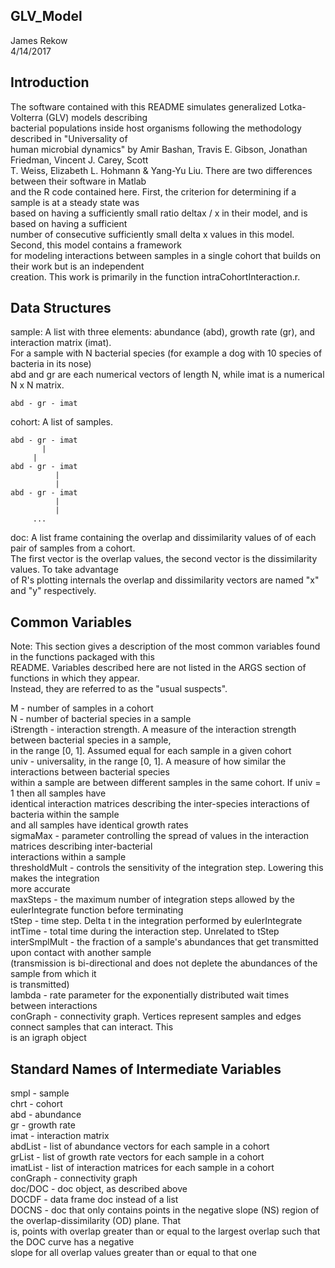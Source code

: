 ## GLV_Model ##  
  
James Rekow  
4/14/2017  
  
## Introduction ##  
  
The software contained with this README simulates generalized Lotka-Volterra (GLV) models describing  
bacterial populations inside host organisms following the methodology described in "Universality of  
human microbial dynamics" by Amir Bashan, Travis E. Gibson, Jonathan Friedman, Vincent J. Carey, Scott  
T. Weiss, Elizabeth L. Hohmann & Yang-Yu Liu. There are two differences between their software in Matlab  
and the R code contained here. First, the criterion for determining if a sample is at a steady state was  
based on having a sufficiently small ratio deltax / x in their model, and is based on having a sufficient  
number of consecutive sufficiently small delta x values in this model. Second, this model contains a framework  
for modeling interactions between samples in a single cohort that builds on their work but is an independent  
creation. This work is primarily in the function intraCohortInteraction.r.  
  
## Data Structures ##  
  
sample: A list with three elements: abundance (abd), growth rate (gr), and interaction matrix (imat).  
        For a sample with N bacterial species (for example a dog with 10 species of bacteria in its nose)  
        abd and gr are each numerical vectors of length N, while imat is a numerical N x N matrix.  
  
	abd - gr - imat  
  
cohort: A list of samples.  
  
	abd - gr - imat  
      	   |  
         |  
	abd - gr - imat  
              |   
              |  
	abd - gr - imat   
              |  
              |
      	 ...  
  
doc: A list frame containing the overlap and dissimilarity values of of each pair of samples from a cohort.  
     The first vector is the overlap values, the second vector is the dissimilarity values. To take advantage  
     of R's plotting internals the overlap and dissimilarity vectors are named "x" and "y" respectively.  
  
## Common Variables ##  
  
Note: This section gives a description of the most common variables found in the functions packaged with this  
      README. Variables described here are not listed in the ARGS section of functions in which they appear.  
      Instead, they are referred to as the "usual suspects".  
  
M             - number of samples in a cohort  
N             - number of bacterial species in a sample  
iStrength     - interaction strength. A measure of the interaction strength between bacterial species in a sample,  
                in the range [0, 1]. Assumed equal for each sample in a given cohort  
univ          - universality, in the range [0, 1]. A measure of how similar the interactions between bacterial species  
                within a sample are between different samples in the same cohort. If univ = 1 then all samples have  
                identical interaction matrices describing the inter-species interactions of bacteria within the sample  
                and all samples have identical growth rates  
sigmaMax      - parameter controlling the spread of values in the interaction matrices describing inter-bacterial  
                interactions within a sample  
thresholdMult - controls the sensitivity of the integration step. Lowering this makes the integration  
                more accurate  
maxSteps      - the maximum number of integration steps allowed by the eulerIntegrate function before terminating  
tStep         - time step. Delta t in the integration performed by eulerIntegrate  
intTime       - total time during the interaction step. Unrelated to tStep  
interSmplMult - the fraction of a sample's abundances that get transmitted upon contact with another sample   
                (transmission is bi-directional and does not deplete the abundances of the sample from which it  
                is transmitted)  
lambda        - rate parameter for the exponentially distributed wait times between interactions  
conGraph      - connectivity graph. Vertices represent samples and edges connect samples that can interact. This  
                is an igraph object  
  
## Standard Names of Intermediate Variables ##  
  
smpl     - sample  
chrt     - cohort  
abd      - abundance  
gr       - growth rate  
imat     - interaction matrix  
abdList  - list of abundance vectors for each sample in a cohort  
grList   - list of growth rate vectors for each sample in a cohort  
imatList - list of interaction matrices for each sample in a cohort  
conGraph - connectivity graph  
doc/DOC  - doc object, as described above  
DOCDF    - data frame doc instead of a list  
DOCNS    - doc that only contains points in the negative slope (NS) region of the overlap-dissimilarity (OD) plane. That  
           is, points with overlap greater than or equal to the largest overlap such that the DOC curve has a negative   
           slope for all overlap values greater than or equal to that one  

